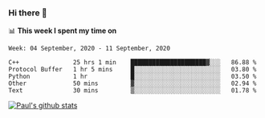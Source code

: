 ### Hi there 👋

📊 **This week I spent my time on**
<!--START_SECTION:waka-->
```text
Week: 04 September, 2020 - 11 September, 2020

C++               25 hrs 1 min    █████████████████████▓░░░   86.88 % 
Protocol Buffer   1 hr 5 mins     █░░░░░░░░░░░░░░░░░░░░░░░░   03.80 % 
Python            1 hr            █░░░░░░░░░░░░░░░░░░░░░░░░   03.50 % 
Other             50 mins         ▓░░░░░░░░░░░░░░░░░░░░░░░░   02.94 % 
Text              30 mins         ▒░░░░░░░░░░░░░░░░░░░░░░░░   01.78 % 
```
<!--END_SECTION:waka-->


[![Paul's github stats](https://github-readme-stats.vercel.app/api?username=mickeyouyou&theme=dracula&show_icons=true)](https://github.com/anuraghazra/github-readme-stats)
